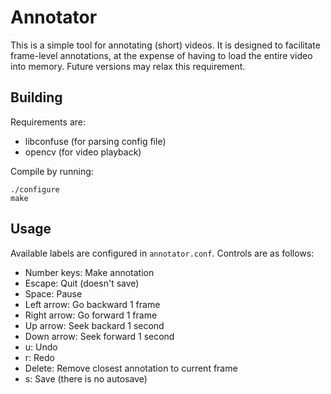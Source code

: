 # Annotator

This is a simple tool for annotating (short) videos. It is designed to facilitate frame-level annotations, at the expense of having to load the entire video into memory. Future versions may relax this requirement.

## Building

Requirements are:

 * libconfuse (for parsing config file)
 * opencv (for video playback)

Compile by running:

```console
./configure
make
```

## Usage

Available labels are configured in `annotator.conf`. Controls are as follows:

 * Number keys: Make annotation
 * Escape: Quit (doesn't save)
 * Space: Pause
 * Left arrow: Go backward 1 frame
 * Right arrow: Go forward 1 frame
 * Up arrow: Seek backard 1 second
 * Down arrow: Seek forward 1 second
 * u: Undo
 * r: Redo
 * Delete: Remove closest annotation to current frame
 * s: Save (there is no autosave)

